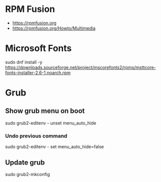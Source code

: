 # RPM Fusion

- https://rpmfusion.org
- https://rpmfusion.org/Howto/Multimedia

# Microsoft Fonts

sudo dnf install -y https://downloads.sourceforge.net/project/mscorefonts2/rpms/msttcore-fonts-installer-2.6-1.noarch.rpm

# Grub

## Show grub menu on boot

sudo grub2-editenv - unset menu_auto_hide

### Undo previous command

sudo grub2-editenv - set menu_auto_hide=false

## Update grub

sudo grub2-mkconfig

